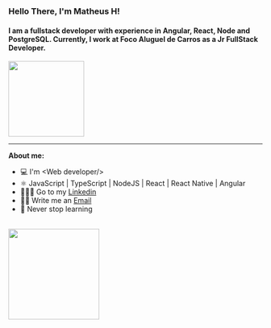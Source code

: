 ### Hello There, I'm Matheus H! 
#### I am a fullstack developer with experience in Angular, React, Node and PostgreSQL. Currently, I work at Foco Aluguel de Carros as a Jr FullStack Developer.
<img src="https://c.tenor.com/29Ok5pc0ivAAAAAM/gatinho-gato.gif" width="150">

* * *

**About me:**
- 💻 I'm &lt;Web developer/&gt;
- ⚛️ JavaScript | TypeScript | NodeJS | React | React Native | Angular
- 🧑🏾‍💻 Go to my [Linkedin](https://www.linkedin.com/in/matheus-silva19/)
- ✍🏿 Write me an <a href="mailto:matheus.hsilvaa18@gmail.com" target="_blank">Email</a>
- 🖤 Never stop learning

<br/>

<div>
  <a href="https://github.com/mateushenriquedasilva">
  <img height="180em" src="https://github-readme-stats.vercel.app/api/top-langs/?username=mateushenriquedasilva&layout=compact&langs_count=7&theme=dracula"/>
</div>

<br/>

<!-- <div>
  <img align="center" alt="JavaScript" height="30" width="100" src="https://img.shields.io/badge/javascript-ECD74D?style=for-the-badge&logo=javascript&logoColor=white">
  <img align="center" alt="Angular" height="30" width="100" src="https://img.shields.io/badge/Angular-20232A?style=for-the-badge&logo=angular&logoColor=E02345">
  <img align="center" alt="NodeJS" height="30" width="100" src="https://img.shields.io/badge/node-354522?style=for-the-badge&logo=node&logoColor=white">
    <img align="center" alt="TypeScript" height="30" width="100" src="https://img.shields.io/badge/typescript-2F6FBA?style=for-the-badge&logo=typescript&logoColor=white">
</div> -->

    
<!-- <a href="https://www.linkedin.com/in/matheus-henrique-54a673197" target="_blank"><img src="https://img.shields.io/badge/-LinkedIn-%230077B5?style=for-the-badge&logo=linkedin&logoColor=white" target="_blank"></a> 
<a href="https://www.instagram.com/themateusreal/" target="_blank"><img src="https://img.shields.io/badge/Instagram-E4405F?style=for-the-badge&logo=instagram&logoColor=white" target="_blank"></a>
  <a href="mailto:matheushenriquedasilvaa.2021@gmail.com" target="_blank"><img src="https://img.shields.io/badge/Gmail-D14836?style=for-the-badge&logo=gmail&logoColor=white" target="_blank"></a> -->

<!-- ![Snake animation](https://github.com/mateushenriquedasilva/mateushenriquedasilva/blob/output/github-contribution-grid-snake.svg)  -->
